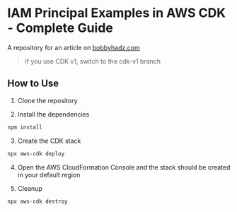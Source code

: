 # IAM Principal Examples in AWS CDK - Complete Guide

A repository for an article on
[bobbyhadz.com](https://bobbyhadz.com/blog/aws-cdk-iam-principal)

> If you use CDK v1, switch to the cdk-v1 branch

## How to Use

1. Clone the repository

2. Install the dependencies

```bash
npm install
```

3. Create the CDK stack

```bash
npx aws-cdk deploy
```

4. Open the AWS CloudFormation Console and the stack should be created in your
   default region

5. Cleanup

```bash
npx aws-cdk destroy
```
